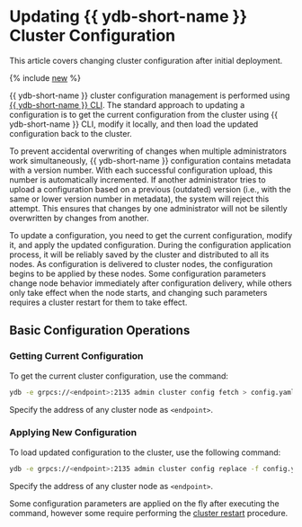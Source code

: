 # Updating {{ ydb-short-name }} Cluster Configuration

This article covers changing cluster configuration after initial deployment.

{% include [new](../_includes/configuration-version-note.md) %}

{{ ydb-short-name }} cluster configuration management is performed using [{{ ydb-short-name }} CLI](../../../reference/ydb-cli/index.md). The standard approach to updating a configuration is to get the current configuration from the cluster using {{ ydb-short-name }} CLI, modify it locally, and then load the updated configuration back to the cluster.

To prevent accidental overwriting of changes when multiple administrators work simultaneously, {{ ydb-short-name }} configuration contains metadata with a version number. With each successful configuration upload, this number is automatically incremented. If another administrator tries to upload a configuration based on a previous (outdated) version (i.e., with the same or lower version number in metadata), the system will reject this attempt. This ensures that changes by one administrator will not be silently overwritten by changes from another.

To update a configuration, you need to get the current configuration, modify it, and apply the updated configuration. During the configuration application process, it will be reliably saved by the cluster and distributed to all its nodes. As configuration is delivered to cluster nodes, the configuration begins to be applied by these nodes. Some configuration parameters change node behavior immediately after configuration delivery, while others only take effect when the node starts, and changing such parameters requires a cluster restart for them to take effect.

## Basic Configuration Operations

### Getting Current Configuration

To get the current cluster configuration, use the command:

```bash
ydb -e grpcs://<endpoint>:2135 admin cluster config fetch > config.yaml
```

Specify the address of any cluster node as `<endpoint>`.

### Applying New Configuration

To load updated configuration to the cluster, use the following command:

```bash
ydb -e grpcs://<endpoint>:2135 admin cluster config replace -f config.yaml
```

Specify the address of any cluster node as `<endpoint>`.

Some configuration parameters are applied on the fly after executing the command, however some require performing the [cluster restart](../../../reference/ydbops/rolling-restart-scenario.md) procedure.